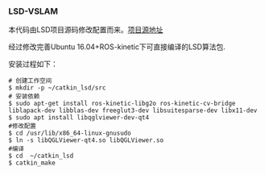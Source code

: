 ### LSD-VSLAM
本代码由LSD项目源码修改配置而来。[项目源地址](https://vision.in.tum.de/research/vslam/lsdslam?redirect=1)

经过修改完善Ubuntu 16.04+ROS-kinetic下可直接编译的LSD算法包.

安装过程如下：
```
# 创建工作空间
$ mkdir -p ~/catkin_lsd/src
# 安装依赖
$ sudo apt-get install ros-kinetic-libg2o ros-kinetic-cv-bridge liblapack-dev libblas-dev freeglut3-dev libsuitesparse-dev libx11-dev
$ sudo apt install libqglviewer-dev-qt4
#修改配置
$ cd /usr/lib/x86_64-linux-gnusudo 
$ ln -s libQGLViewer-qt4.so libQGLViewer.so
#编译
$ cd  ~/catkin_lsd
$ catkin_make
```